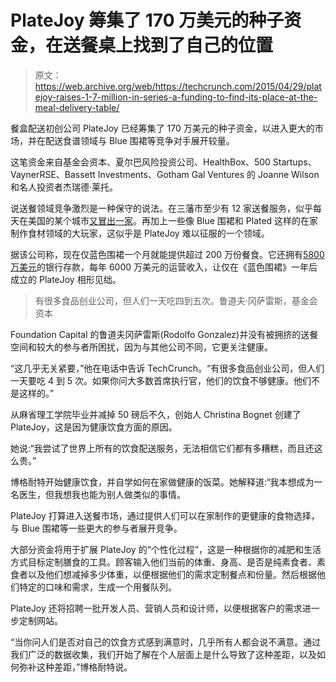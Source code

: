 # PlateJoy 筹集了 170 万美元的种子资金，在送餐桌上找到了自己的位置

> 原文：<https://web.archive.org/web/https://techcrunch.com/2015/04/29/platejoy-raises-1-7-million-in-series-a-funding-to-find-its-place-at-the-meal-delivery-table/>

餐盒配送初创公司 PlateJoy 已经筹集了 170 万美元的种子资金，以进入更大的市场，并在配送食谱领域与 Blue 围裙等竞争对手展开较量。

这笔资金来自基金会资本、夏尔巴风险投资公司、HealthBox、500 Startups、VaynerRSE、Bassett Investments、Gotham Gal Ventures 的 Joanne Wilson 和名人投资者杰瑞德·莱托。

说送餐领域竞争激烈是一种保守的说法。在三藩市至少有 12 家送餐服务，似乎每天在美国的某个城市[又冒出一家](https://web.archive.org/web/20230222130708/https://techcrunch.com/2015/04/28/maple-nyc-launch/#.gj9gqv:SZ9N)。再加上一些像 Blue 围裙和 Plated 这样的在家制作食材领域的大玩家，这似乎是 PlateJoy 难以征服的一个领域。

据该公司称，现在仅蓝色围裙一个月就能提供超过 200 万份餐食。它还拥有[5800 万美元](https://web.archive.org/web/20230222130708/https://techcrunch.com/2014/04/30/blue-apron-closes-50m-led-by-stripes-group-at-450m-valuation/)的银行存款，每年 6000 万美元的运营收入，让仅在《蓝色围裙》一年后成立的 PlateJoy 相形见绌。

> 有很多食品创业公司，但人们一天吃四到五次。鲁道夫·冈萨雷斯，基金会资本

Foundation Capital 的鲁道夫冈萨雷斯(Rodolfo Gonzalez)并没有被拥挤的送餐空间和较大的参与者所困扰，因为与其他公司不同，它更关注健康。

“这几乎无关紧要，”他在电话中告诉 TechCrunch。“有很多食品创业公司，但人们一天要吃 4 到 5 次。如果你问大多数首席执行官，他们的饮食不够健康。他们不是这样的。”

从麻省理工学院毕业并减掉 50 磅后不久，创始人 Christina Bognet 创建了 PlateJoy，这是因为健康饮食方面的原因。

她说:“我尝试了世界上所有的饮食配送服务，无法相信它们都有多糟糕，而且还这么贵。”

博格耐特开始健康饮食，并自学如何在家做健康的饭菜。她解释道:“我本想成为一名医生，但我想我也能为别人做类似的事情。

PlateJoy 打算进入送餐市场，通过提供人们可以在家制作的更健康的食物选择，与 Blue 围裙等一些更大的参与者展开竞争。

大部分资金将用于扩展 PlateJoy 的“个性化过程”，这是一种根据你的减肥和生活方式目标定制膳食的工具。顾客输入他们当前的体重、身高、是否是纯素食者、素食者以及他们想减掉多少体重，以便根据他们的需求定制餐点和份量。然后根据他们特定的口味和需求，生成一个用餐队列。

PlateJoy 还将招聘一批开发人员、营销人员和设计师，以便根据客户的需求进一步定制网站。

“当你问人们是否对自己的饮食方式感到满意时，几乎所有人都会说不满意。通过我们广泛的数据收集，我们开始了解在个人层面上是什么导致了这种差距，以及如何弥补这种差距，”博格耐特说。